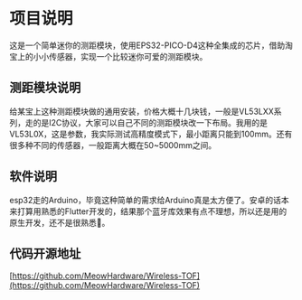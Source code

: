# 项目说明

这是一个简单迷你的测距模块，使用EPS32-PICO-D4这种全集成的芯片，借助淘宝上的小小传感器，实现一个比较迷你可爱的测距模块。

## 测距模块说明

给某宝上这种测距模块做的通用安装，价格大概十几块钱，一般是VL53LXX系列，走的是I2C协议，大家可以自己不同的测距模块改一下布局。我用的是VL53L0X，这是参数，我实际测试高精度模式下，最小距离只能到100mm。还有很多种不同的传感器，一般距离大概在50~5000mm之间。

## 软件说明

esp32走的Arduino，毕竟这种简单的需求给Arduino真是太方便了。安卓的话本来打算用熟悉的Flutter开发的，结果那个蓝牙库效果有点不理想，所以还是用的原生开发，还不是很熟悉🥲。

## 代码开源地址

[https://github.com/MeowHardware/Wireless-TOF](https://github.com/MeowHardware/Wireless-TOF)
